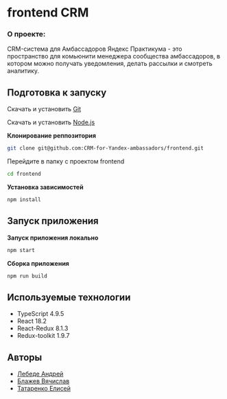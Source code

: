 # frontend CRM

### О проекте:
CRM-система для Амбассадоров Яндекс Практикума - это пространство для комьюнити менеджера сообщества амбассадоров, в котором можно получать уведомления, делать рассылки и смотреть аналитику. 

## Подготовка к запуску

Скачать и установить [Git](https://git-scm.com/downloads)

Скачать и установить [Node.js](https://nodejs.org/en)

**Клонирование реппозитория**

```sh
git clone git@github.com:CRM-for-Yandex-ambassadors/frontend.git
```

Перейдите в папку с проектом frontend

```sh
cd frontend
```

**Установка зависимостей**

```sh
npm install
```
## Запуск приложения 


**Запуск приложения локально**

```sh
npm start
```

**Сборка приложения**

```sh
npm run build
```

## Используемые технологии
- TypeScript 4.9.5
- React 18.2
- React-Redux 8.1.3
- Redux-toolkit 1.9.7

## Авторы
- [Лебеде Андрей](https://github.com/alebedev85)
- [Блажев Вячислав](https://github.com/VSBlazhev)
- [Татаренко Елисей](https://github.com/FreakPerry)

